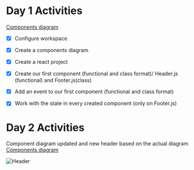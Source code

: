 # Day 1 Activities

[Components diagram](https://drive.google.com/file/d/1U8MP5o2pbKGZtgNeUAfdEqi5K9-HsXiT/view?usp=sharing)

- [x] Configure workspace 
- [x] Create a components diagram
- [x] Create a react project
- [x] Create our first component (functional and class format)/
      Header.js (functional) and Footer.js(class)
- [x] Add an event to our first component (functional and class format) 
- [x] Work with the state in every created component (only on Footer.js)


# Day 2 Activities

Component diagram updated and new header based on the actual diagram
[Components diagram](https://drive.google.com/file/d/1khHegKFDyQ4ZoYq4bW1Hu7tkQGWmi5PF/view?usp=sharing)

![Header](https://drive.google.com/file/d/1nsjcad0Hke5n-twXqa3V82BkN8P7sxSX/view?usp=sharing)

